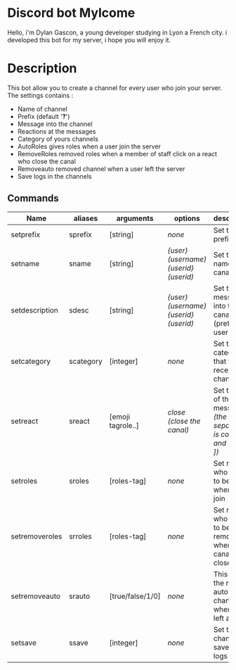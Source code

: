 # Discord bot Mylcome

Hello, i'm Dylan Gascon, a young developer studying in Lyon a French city. i developed this bot for my server, i hope you will enjoy it.

# Description
This bot allow you to create a channel for every user who join your server. The settings contains :
* Name of channel
* Prefix (default '__?__')
* Message into the channel
* Reactions at the messages
* Category of yours channels
* AutoRoles gives roles when a user join the server
* RemoveRoles removed roles when a member of staff click on a react who close the canal
* Removeauto removed channel when a user left the server
* Save logs in the channels

## Commands

|Name|aliases|arguments|options|descriptions|exemple|
|--|--|--|--|--|--|
|setprefix|sprefix|[string]|*none*|Set the prefix used|`?sprefix !?`
|setname|sname|[string]|*{user} (username) {userid} (userid)*|Set the name of canal|`?sname ⼁🖤⼁lupanaria-of-{user}`
|setdescription|sdesc|[string]|*{user} (username) {userid} (userid)*|Set the message into the canal (prefixed by user-tag)|`?sdesc Hello and welcome, i invite you to check the rules at <#01234567489>`
|setcategory|scategory|[integer]|*none*|Set the category that will receive the channels|`?scategory 0123456789`
|setreact|sreact|[emoji tagrole..]|*close (close the canal)*|Set the react of the message *(the separateur is commas and space [, ])*|`?sreact :smiling_imp: @role1, :pray: @role2 @role3 close, :cross: close`
|setroles|sroles|[roles-tag]|*none*|Set roles who going to be add when a user join|`?sroles @role1 @role2 @role3`
|setremoveroles|srroles|[roles-tag]|*none*|Set roles who going to be removed when the canal is closed|`?srroles @roles1`
|setremoveauto|srauto|[true/false/1/0]|*none*|This define the remove automatic of channel when a user left a server|`?srauto true`
|setsave|ssave|[integer]|*none*|Set the channel to save the logs|`?ssave 0123456789`
